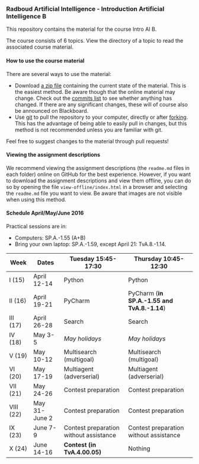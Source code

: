 ### Radboud Artificial Intelligence - Introduction Artificial Intelligence B

This repository contains the material for the course Intro AI B.

The course consists of 6 topics. View the directory of a topic to read the associated course material.

#### How to use the course material

There are several ways to use the material:

- Download [a zip file](https://github.com/MareinK/ru-ai-pacman/archive/master.zip) containing the current state of the material. This is the easiest method. Be aware though that the online material may change. Check out the [commits list](https://github.com/MareinK/ru-ai-pacman/commits/master) to see whether anything has changed. If there are any significant changes, these will of course also be announced on Blackboard.
- Use [git](https://git-scm.com/) to pull the repository to your computer, directly or after [forking](https://help.github.com/articles/fork-a-repo/). This has the advantage of being able to easily pull in changes, but this method is not recommended unless you are familiar with git.

Feel free to suggest changes to the material through pull requests!

#### Viewing the assignment descriptions

We recommend viewing the assignment descriptions (the ```readme.md``` files in each folder) online on GitHub for the best experience. However, if you want to download the assignment descriptions and view them offline, you can do so by opening the file ```view-offline/index.html``` in a browser and selecting the ```readme.md``` file you want to view. Be aware that images are not visible when using this method.

#### Schedule April/May/June 2016

Practical sessions are in:

- Computers: SP.A.-1.55 (A+B)
- Bring your own laptop: SP.A.-1.59, except April 21: TvA.8.-1.14.

| Week      | Dates         | Tuesday 15:45-17:30                    | Thursday 10:45-12:30                        |
| --------- | ------------- | -------------------------------------- | ------------------------------------------- |
| I (15)    | April 12-14   | Python                                 | Python                                      |
| II (16)   | April 19-21   | PyCharm                                | PyCharm (**in SP.A.-1.55 and TvA.8.-1.14**) |
| III (17)  | April 26-28   | Search                                 | Search                                      |
| IV (18)   | May 3-5       | *May holidays*                         | *May holidays*                              |
| V (19)    | May 10-12     | Multisearch (multigoal)                | Multisearch (multigoal)                     |
| VI (20)   | May 17-19     | Multiagent (adverserial)               | Multiagent (adverserial)                    |
| VII (21)  | May 24-26     | Contest preparation                    | Contest preparation                         |
| VIII (22) | May 31-June 2 | Contest preparation                    | Contest preparation                         |
| IX (23)   | June 7-9      | Contest preparation without assistance | Contest preparation without assistance      |
| X (24)    | June 14-16    | **Contest (in TvA.4.00.05)**           | Nothing                                     |
